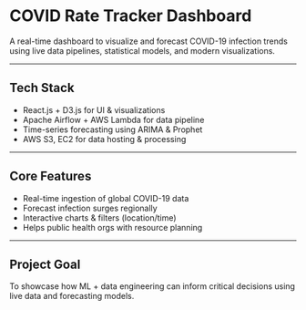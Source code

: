 # COVID Rate Tracker Dashboard

A real-time dashboard to visualize and forecast COVID-19 infection trends using live data pipelines, statistical models, and modern visualizations.

---

## Tech Stack
- React.js + D3.js for UI & visualizations
- Apache Airflow + AWS Lambda for data pipeline
- Time-series forecasting using ARIMA & Prophet
- AWS S3, EC2 for data hosting & processing

---

## Core Features
- Real-time ingestion of global COVID-19 data
- Forecast infection surges regionally
- Interactive charts & filters (location/time)
- Helps public health orgs with resource planning

---

## Project Goal
To showcase how ML + data engineering can inform critical decisions using live data and forecasting models.

